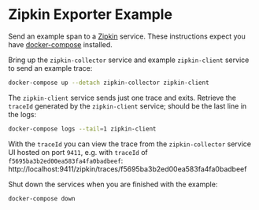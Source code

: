 # Zipkin Exporter Example

Send an example span to a [Zipkin](https://zipkin.io/) service.
These instructions expect you have [docker-compose](https://docs.docker.com/compose/) installed.

Bring up the `zipkin-collector` service and example `zipkin-client` service to send an example trace:
```sh
docker-compose up --detach zipkin-collector zipkin-client
```

The `zipkin-client` service sends just one trace and exits. Retrieve the `traceId` generated by the `zipkin-client` service; should be the last line in the logs:
```sh
docker-compose logs --tail=1 zipkin-client
```

With the `traceId` you can view the trace from the `zipkin-collector` service UI hosted on port `9411`, e.g. with `traceId` of `f5695ba3b2ed00ea583fa4fa0badbeef`:
http://localhost:9411/zipkin/traces/f5695ba3b2ed00ea583fa4fa0badbeef

Shut down the services when you are finished with the example:
```sh
docker-compose down
```
